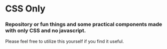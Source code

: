 # CSS Only
### Repository or fun things and some practical components made with only CSS and no javascript.

Please feel free to utilize this yourself if you find it useful.
